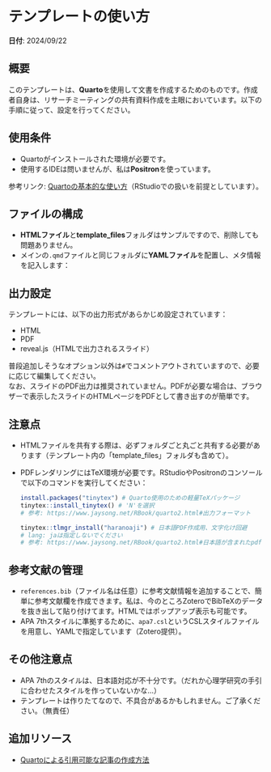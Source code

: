 # テンプレートの使い方  
**日付**: 2024/09/22

## 概要
このテンプレートは、**Quarto**を使用して文書を作成するためのものです。作成者自身は、リサーチミーティングの共有資料作成を主眼においています。以下の手順に従って、設定を行ってください。

## 使用条件
- Quartoがインストールされた環境が必要です。
- 使用するIDEは問いませんが、私は**Positron**を使っています。

参考リンク: [Quartoの基本的な使い方](https://www.jaysong.net/RBook/quarto1.html)（RStudioでの扱いを前提としています）。

## ファイルの構成
- **HTMLファイル**と**template_files**フォルダはサンプルですので、削除しても問題ありません。
- メインの`.qmd`ファイルと同じフォルダに**YAMLファイル**を配置し、メタ情報を記入します：

## 出力設定
テンプレートには、以下の出力形式があらかじめ設定されています：
- HTML
- PDF
- reveal.js（HTMLで出力されるスライド）

普段追加しそうなオプション以外は`#`でコメントアウトされていますので、必要に応じて編集してください。  
なお、スライドのPDF出力は推奨されていません。PDFが必要な場合は、ブラウザーで表示したスライドのHTMLページをPDFとして書き出すのが簡単です。

## 注意点
- HTMLファイルを共有する際は、必ずフォルダごと丸ごと共有する必要があります（テンプレート内の「template_files」フォルダも含めて）。
- PDFレンダリングにはTeX環境が必要です。RStudioやPositronのコンソールで以下のコマンドを実行してください：

    ```r
    install.packages("tinytex") # Quarto使用のための軽量TeXパッケージ
    tinytex::install_tinytex() # 'N'を選択
    # 参考: https://www.jaysong.net/RBook/quarto2.html#出力フォーマット

    tinytex::tlmgr_install("haranoaji") # 日本語PDF作成用、文字化け回避
    # lang: jaは指定しないでください
    # 参考: https://www.jaysong.net/RBook/quarto2.html#日本語が含まれたpdf
    ```

## 参考文献の管理
- `references.bib`（ファイル名は任意）に参考文献情報を追加することで、簡単に参考文献欄を作成できます。私は、今のところZoteroでBibTeXのデータを抜き出して貼り付けてます。HTMLではポップアップ表示も可能です。
- APA 7thスタイルに準拠するために、`apa7.csl`というCSLスタイルファイルを用意し、YAMLで指定しています（Zotero提供）。

## その他注意点
- APA 7thのスタイルは、日本語対応が不十分です。（だれか心理学研究の手引に合わせたスタイルを作っていないかな…）
- テンプレートは作りたてなので、不具合があるかもしれません。ご了承ください。（無責任）

## 追加リソース
- [Quartoによる引用可能な記事の作成方法](https://quarto.org/docs/authoring/create-citeable-articles.html)
